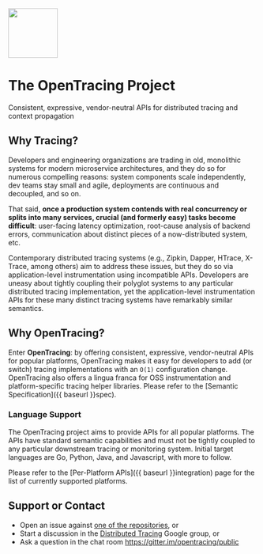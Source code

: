 
<div>
  <img src="http://opentracing.io/public/open_tracing.png" style="margin-top: 50px; height: 100px;">
</div>

# The OpenTracing Project

Consistent, expressive, vendor-neutral APIs for distributed tracing and context propagation

## Why Tracing?

Developers and engineering organizations are trading in old, monolithic systems for modern microservice architectures, and they do so for numerous compelling reasons: system components scale independently, dev teams stay small and agile, deployments are continuous and decoupled, and so on.

That said, **once a production system contends with real concurrency or splits into many services, crucial (and formerly easy) tasks become difficult**: user-facing latency optimization, root-cause analysis of backend errors, communication about distinct pieces of a now-distributed system, etc.

Contemporary distributed tracing systems (e.g., Zipkin, Dapper, HTrace, X-Trace, among others) aim to address these issues, but they do so via application-level instrumentation using incompatible APIs. Developers are uneasy about tightly coupling their polyglot systems to any particular distributed tracing implementation, yet the application-level instrumentation APIs for these many distinct tracing systems have remarkably similar semantics.

## Why OpenTracing?

Enter **OpenTracing**: by offering consistent, expressive, vendor-neutral APIs for popular platforms, OpenTracing makes it easy for developers to add (or switch) tracing implementations with an `O(1)` configuration change. OpenTracing also offers a lingua franca for OSS instrumentation and platform-specific tracing helper libraries.  Please refer to the [Semantic Specification]({{ baseurl }}spec).

### Language Support

The OpenTracing project aims to provide APIs for all popular platforms. The APIs have standard semantic capabilities and must not be tightly coupled to any particular downstream tracing or monitoring system. Initial target languages are Go, Python, Java, and Javascript, with more to follow.

Please refer to the [Per-Platform APIs]({{ baseurl }}integration) page for the list of currently supported platforms.

## Support or Contact
* Open an issue against [one of the repositories](https://github.com/opentracing), or
* Start a discussion in the [Distributed Tracing](https://groups.google.com/forum/#!forum/distributed-tracing) Google group, or
* Ask a question in the chat room https://gitter.im/opentracing/public


